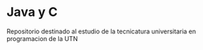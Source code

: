 # Java y C
Repositorio destinado al estudio de la tecnicatura universitaria en programacion de la UTN
